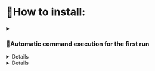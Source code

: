 <h1>📍How to install: </h1>

<details><summary><h3>🧾Automatic command execution for the first run</h3></summary><br>
<ul>
  <li>🔧for Windows:     <b>first_start.bat</b></li>
  <li>⚙for Linux/MacOS: <b>first_start.sh</b></li>
</ul>
<h3>Manual start⬇</h3>
<h4>1 - Connect venv:</h4> 
<pre>python -m venv venv</pre>
<h4>2 - Activate it:</h4> 
<pre>.\venv\Scripts\activate</pre>
<h4>3 - Install libraries:</h4>
<pre>pip install -r requirements.txt</pre>
<h4>4 - In root folder create file ".evn"</h4>
<pre>echo SECRET_KEY=YOUR_SECRET_KEY > .env</pre>
<h4>5 - Run server:</h4>
<pre>uvicorn main:app --reload</pre> 
</details>

<details><h1>📮How to connect Postman: </h1>
<h4>1 - Import Postman_Client folder into Postman</h4> 
<h4>2 - The environment settings are called FastAPI User Data</h4>
<h4>3 - The FastAPI collection contains requests</h4>
</details>

<details><h1>🐳How to connect Docker:</h1>
<h4>1 - Creat image:</h4>
<pre>docker build --tag fastapi .</pre>
<h4>2 - Look images:</h4>
<pre>docker images</pre>
<h4>3 - Run Container localhost - 127.0.0.1:8000</h4>
<pre>docker run -d --name mycontainer -p 8000:8000 fastapi</pre>
</details>
